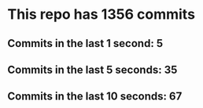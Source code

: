 # This repo has 1356 commits

## Commits in the last 1 second: 5
## Commits in the last 5 seconds: 35
## Commits in the last 10 seconds: 67
